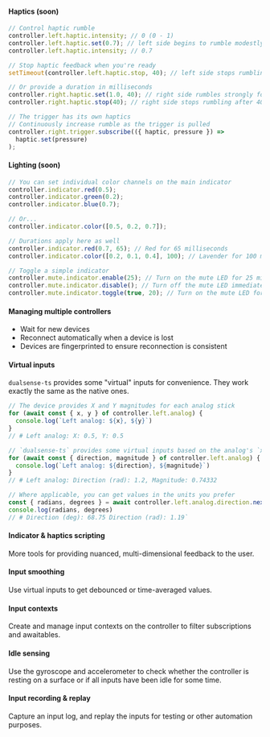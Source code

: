 #### Haptics (soon)

```typescript
// Control haptic rumble
controller.left.haptic.intensity; // 0 (0 - 1)
controller.left.haptic.set(0.7); // left side begins to rumble modestly
controller.left.haptic.intensity; // 0.7

// Stop haptic feedback when you're ready
setTimeout(controller.left.haptic.stop, 40); // left side stops rumbling after 40 milliseconds

// Or provide a duration in milliseconds
controller.right.haptic.set(1.0, 40); // right side rumbles strongly for 40 milliseconds
controller.right.haptic.stop(40); // right side stops rumbling after 40 milliseconds

// The trigger has its own haptics
// Continuously increase rumble as the trigger is pulled
controller.right.trigger.subscribe(({ haptic, pressure }) =>
  haptic.set(pressure)
);
```

#### Lighting (soon)

```typescript
// You can set individual color channels on the main indicator
controller.indicator.red(0.5);
controller.indicator.green(0.2);
controller.indicator.blue(0.7);

// Or...
controller.indicator.color([0.5, 0.2, 0.7]);

// Durations apply here as well
controller.indicator.red(0.7, 65); // Red for 65 milliseconds
controller.indicator.color([0.2, 0.1, 0.4], 100); // Lavender for 100 milliseconds

// Toggle a simple indicator
controller.mute.indicator.enable(25); // Turn on the mute LED for 25 milliseconds
controller.mute.indicator.disable(); // Turn off the mute LED immediately
controller.mute.indicator.toggle(true, 20); // Turn on the mute LED for 20 milliseconds

```

#### Managing multiple controllers

- Wait for new devices
- Reconnect automatically when a device is lost
- Devices are fingerprinted to ensure reconnection is consistent

#### Virtual inputs

`dualsense-ts` provides some "virtual" inputs for convenience. They work exactly
the same as the native ones.

```typescript
// The device provides X and Y magnitudes for each analog stick
for (await const { x, y } of controller.left.analog) {
  console.log(`Left analog: ${x}, ${y}`)
}
// # Left analog: X: 0.5, Y: 0.5

// `dualsense-ts` provides some virtual inputs based on the analog's `x` and `y`
for (await const { direction, magnitude } of controller.left.analog) {
  console.log(`Left analog: ${direction}, ${magnitude}`)
}
// # Left analog: Direction (rad): 1.2, Magnitude: 0.74332

// Where applicable, you can get values in the units you prefer
const { radians, degrees } = await controller.left.analog.direction.next()
console.log(radians, degrees)
// # Direction (deg): 68.75 Direction (rad): 1.19`
```

#### Indicator & haptics scripting

More tools for providing nuanced, multi-dimensional feedback to the user.

#### Input smoothing

Use virtual inputs to get debounced or time-averaged values.

#### Input contexts

Create and manage input contexts on the controller to filter subscriptions and awaitables.

#### Idle sensing

Use the gyroscope and accelerometer to check whether the controller is resting on a surface
or if all inputs have been idle for some time.

#### Input recording & replay

Capture an input log, and replay the inputs for testing or other automation purposes.
